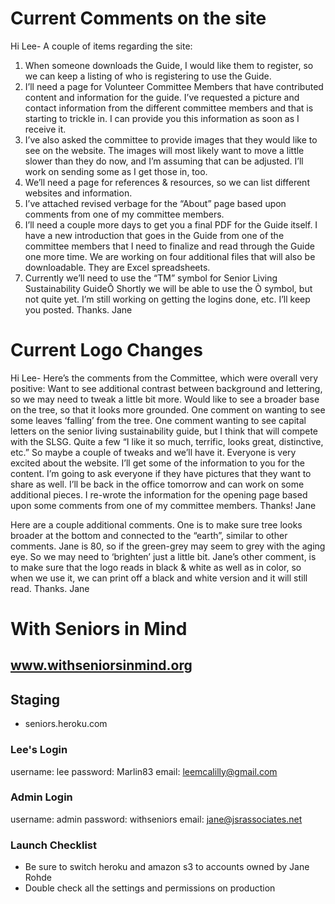 # Current Comments on the site
Hi Lee-
A couple of items regarding the site:
1. When someone downloads the Guide, I would like them to register, so we can keep a listing of who is registering to use the Guide.
2. I’ll need a page for Volunteer Committee Members that have contributed content and information for the guide.  I’ve requested a picture and contact information from the different committee members and that is starting to trickle in.  I can provide you this information as soon as I receive it.
3. I’ve also asked the committee to provide images that they would like to see on the website.  The images will most likely want to move a little slower than they do now, and I’m assuming that can be adjusted.  I’ll work on sending some as I get those in, too.
4. We’ll need a page for references & resources, so we can list different websites and information.
5. I’ve attached revised verbage for the “About” page based upon comments from one of my committee members.
6. I’ll need a couple more days to get you a final PDF for the Guide itself.  I have a new introduction that goes in the Guide from one of the committee members that I need to finalize and read through the Guide one more time.  We are working on four additional files that will also be downloadable.  They are Excel spreadsheets.
7. Currently we’ll need to use the “TM” symbol for Senior Living Sustainability GuideÔ  Shortly we will be able to use the Ò symbol, but not quite yet.
I’m still working on getting the logins done, etc.  I’ll keep you posted.  Thanks.
Jane

# Current Logo Changes

Hi Lee-
Here’s the comments from the Committee, which were overall very positive:
Want to see additional contrast between background and lettering, so we may need to tweak a little bit more.
Would like to see a broader base on the tree, so that it looks more grounded.
One comment on wanting to see some leaves ‘falling’ from the tree.
One comment wanting to see capital letters on the senior living sustainability guide, but I think that will compete with the SLSG.
Quite a few “I like it so much, terrific, looks great, distinctive, etc.”
So maybe a couple of tweaks and we’ll have it.  Everyone is very excited about the website. 
I’ll get some of the information to you for the content.  I’m going to ask everyone if they have pictures that they want to share as well. 
I’ll be back in the office tomorrow and can work on some additional pieces.  I re-wrote the information for the opening page based upon some comments from one of my committee members.
Thanks!
Jane


Here are a couple additional comments.
One is to make sure tree looks broader at the bottom and connected to the “earth”, similar to other comments.
Jane is 80, so if the green-grey may seem to grey with the aging eye.  So we may need to ‘brighten’ just a little bit.
Jane’s other comment, is to make sure that the logo reads in black & white as well as in color, so when we use it, we can print off a black and white version and it will still read.
Thanks.
Jane



# With Seniors in Mind
## www.withseniorsinmind.org


## Staging
* seniors.heroku.com

### Lee's Login
username: lee
password: Marlin83
email: leemcalilly@gmail.com

### Admin Login
username: admin
password: withseniors
email: jane@jsrassociates.net


### Launch Checklist

* Be sure to switch heroku and amazon s3 to accounts owned by Jane Rohde
* Double check all the settings and permissions on production
